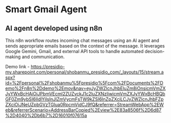 # Smart Gmail Agent

## AI agent developed using n8n

This n8n workflow routes incoming chat messages using an AI agent and sends appropriate emails based on the context of the message. It leverages Google Gemini, Gmail, and external API tools to handle automated decision-making and communication.





Demo link - https://presidio-my.sharepoint.com/personal/shobanmu_presidio_com/_layouts/15/stream.aspx?id=%2Fpersonal%2Fshobanmu%5Fpresidio%5Fcom%2FDocuments%2FDemo%2Fn8n%2Ddemo%2Emov&nav=eyJyZWZlcnJhbEluZm8iOnsicmVmZXJyYWxBcHAiOiJPbmVEcml2ZUZvckJ1c2luZXNzIiwicmVmZXJyYWxBcHBQbGF0Zm9ybSI6IldlYiIsInJlZmVycmFsTW9kZSI6InZpZXciLCJyZWZlcnJhbFZpZXciOiJNeUZpbGVzTGlua0RpcmVjdCJ9fQ&referrer=StreamWebApp%2EWeb&referrerScenario=AddressBarCopied%2Eview%2E83a8506f%2D6d87%2D4040%2Db6b7%2D16010f07615a

